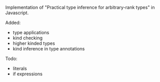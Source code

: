 Implementation of "Practical type inference for arbitrary-rank types" in Javascript.

Added:
- type applications
- kind checking
- higher kinded types
- kind inference in type annotations

Todo:
- literals
- if expressions

